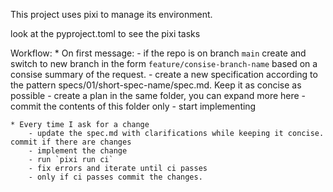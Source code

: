 This project uses pixi to manage its environment.

look at the pyproject.toml to see the pixi tasks

Workflow:
    * On first message:
        - if the repo is on branch `main` create and switch to new branch in the form `feature/consise-branch-name` based on a consise summary of the request. 
        - create a new specification according to the pattern specs/01/short-spec-name/spec.md.  Keep it as concise as possible
        - create a plan in the same folder, you can expand more here
        - commit the contents of this folder only
        - start implementing

    * Every time I ask for a change
        - update the spec.md with clarifications while keeping it concise. commit if there are changes
        - implement the change
        - run `pixi run ci`
        - fix errors and iterate until ci passes
        - only if ci passes commit the changes.
